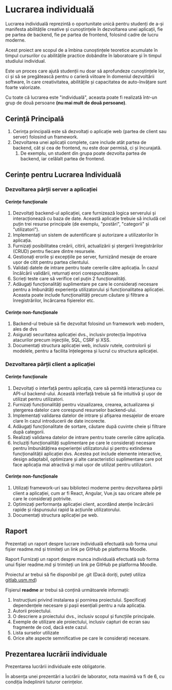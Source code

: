 # Lucrarea individuală

Lucrarea individuală reprezintă o oportunitate unică pentru studenți de a-și manifesta abilitățile creative și cunoștințele în dezvoltarea unei aplicații, fie pe partea de backend, fie pe partea de frontend, folosind cadre de lucru moderne.

Acest proiect are scopul de a îmbina cunoștințele teoretice acumulate în timpul cursurilor cu abilitățile practice dobândite în laboratoare și în timpul studiului individual.

Este un proces care ajută studenții nu doar să aprofundeze cunoștințele lor, ci și să se pregătească pentru o carieră viitoare în domeniul dezvoltării software, în care creativitatea, abilitățile și capacitatea de auto-învățare sunt foarte valorizate.

Cu toate că lucrarea este "individuală", aceasta poate fi realizată într-un grup de două persoane **(nu mai mult de două persoane)**.

## Cerință Principală

1. Cerința principală este să dezvoltați o aplicație web (partea de client sau server) folosind un framework.
2. Dezvoltarea unei aplicații complete, care include atât partea de backend, cât și cea de frontend, nu este doar permisă, ci și încurajată.
    1. De exemplu, un student din grupa poate dezvolta partea de backend, iar celălalt partea de frontend.

##  Cerințe pentru Lucrarea Individuală

### Dezvoltarea părții server a aplicației

#### Cerințe funcționale

1. Dezvoltați backend-ul aplicației, care furnizează logica serverului și interacționează cu baza de date. Această aplicație trebuie să includă cel puțin trei resurse principale (de exemplu, "postări", "categorii" și "utilizatori").
2. Implementați un sistem de autentificare și autorizare a utilizatorilor în aplicația.
3. Furnizați posibilitatea creării, citirii, actualizării și ștergerii înregistrărilor (CRUD) pentru fiecare dintre resursele.
4. Gestionați erorile și excepțiile pe server, furnizând mesaje de eroare ușor de citit pentru partea clientului.
5. Validați datele de intrare pentru toate cererile către aplicația. În cazul încălcării validării, returnați erori corespunzătoare.
6. Scrieți teste care să verifice cel puțin 2 funcționalități.
7. Adăugați funcționalități suplimentare pe care le considerați necesare pentru a îmbunătăți experiența utilizatorului și funcționalitatea aplicației. Aceasta poate include funcționalități precum căutare și filtrare a înregistrărilor, încărcarea fișierelor etc.

#### Cerințe non-funcționale

1. Backend-ul  trebuie să fie dezvoltat folosind un framework web modern, ales de dvs
2. Asigurați securitatea aplicației dvs., inclusiv protecția împotriva atacurilor precum injecțiile, SQL, CSRF și XSS.
3. Documentați structura aplicației web, inclusiv rutele, controlorii și modelele, pentru a facilita înțelegerea și lucrul cu structura aplicației.

### Dezvoltarea părții client a aplicației

#### Cerințe funcționale

1. Dezvoltați o interfață pentru aplicația, care să permită interacțiunea cu API-ul backend-ului. Această interfață trebuie să fie intuitivă și ușor de utilizat pentru utilizatori.
2. Furnizați funcționalități pentru vizualizarea, crearea, actualizarea și ștergerea datelor care corespund resurselor backend-ului.
3. Implementați validarea datelor de intrare și afișarea mesajelor de eroare clare în cazul introducerii de date incorecte.
4. Adăugați funcționalitate de sortare, căutare după cuvinte cheie și filtrare după categorii.
5. Realizați validarea datelor de intrare pentru toate cererile către aplicația.
6. Incluziți funcționalități suplimentare pe care le considerați necesare pentru îmbunătățirea experienței utilizatorului și pentru extinderea funcționalității aplicației dvs. Acestea pot include elemente interactive, design adaptabil, optimizare și alte caracteristici suplimentare care pot face aplicația mai atractivă și mai ușor de utilizat pentru utilizatori.

#### Cerințe non-funcționale

1. Utilizați framework-uri sau biblioteci moderne pentru dezvoltarea părții client a aplicației, cum ar fi React, Angular, Vue.js sau oricare altele pe care le considerați potrivite.
2. Optimizați performanța aplicației client, acordând atenție încărcării rapide și răspunsului rapid la acțiunile utilizatorului.
3. Documentați structura aplicației pe web.

## Raport

Prezentați un raport despre lucrare individuală efectuată sub forma unui fișier readme.md și trimiteți un link pe GitHub pe platforma Moodle.


Raport
Furnizați un raport despre munca individuală efectuată sub forma unui fișier readme.md și trimiteți un link pe GitHub pe platforma Moodle.

Proiectul ar trebui să fie disponibil pe .git (Dacă doriți, puteți utiliza [gitlab.usm.md](https://gitlab.usm.md))

Fișierul **readme** ar trebui să conțină următoarele informații:

1. Instrucțiuni privind instalarea și pornirea proiectului. Specificați dependențele necesare și pașii esențiali pentru a rula aplicația.
2. Autorii proiectului.
3. O descriere a proiectului dvs., inclusiv scopul și funcțiile principale.
4. Exemple de utilizare ale proiectului, inclusiv capturi de ecran sau fragmente de cod, dacă este cazul.
5. Lista surselor utilizate
6. Orice alte aspecte semnificative pe care le considerați necesare.

## Prezentarea lucrării individuale

Prezentarea lucrării individuale este obligatorie.

În absența unei prezentări a lucrării de laborator, nota maximă va fi de 6, cu condiția îndeplinirii tuturor cerințelor.
